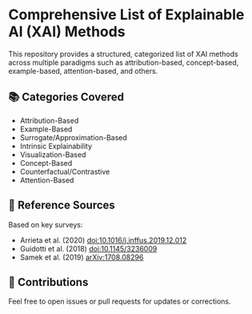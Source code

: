 # Comprehensive List of Explainable AI (XAI) Methods

This repository provides a structured, categorized list of XAI methods across multiple paradigms such as attribution-based, concept-based, example-based, attention-based, and others.



## 📚 Categories Covered
- Attribution-Based
- Example-Based
- Surrogate/Approximation-Based
- Intrinsic Explainability
- Visualization-Based
- Concept-Based
- Counterfactual/Contrastive
- Attention-Based

## 📝 Reference Sources
Based on key surveys:
- Arrieta et al. (2020) [doi:10.1016/j.inffus.2019.12.012](https://doi.org/10.1016/j.inffus.2019.12.012)
- Guidotti et al. (2018) [doi:10.1145/3236009](https://doi.org/10.1145/3236009)
- Samek et al. (2019) [arXiv:1708.08296](https://arxiv.org/abs/1708.08296)

## 🔄 Contributions
Feel free to open issues or pull requests for updates or corrections.
